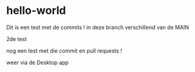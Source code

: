 # hello-world

Dit is een test met de commits !
in deze branch verschillend van de MAIN

2de test

nog een test met die commit en pull requests !

weer via de Desktop app
